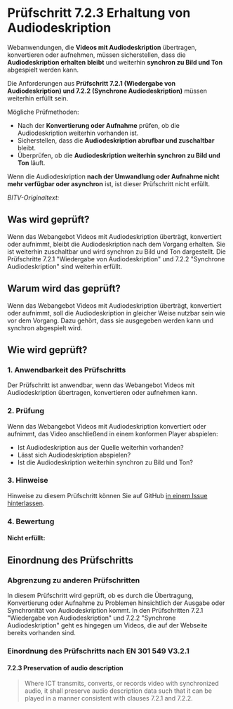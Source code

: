 # Prüfschritt 7.2.3 Erhaltung von Audiodeskription

Webanwendungen, die **Videos mit Audiodeskription** übertragen, konvertieren oder aufnehmen, müssen sicherstellen, dass die **Audiodeskription erhalten bleibt** und weiterhin **synchron zu Bild und Ton** abgespielt werden kann.

Die Anforderungen aus **Prüfschritt 7.2.1 (Wiedergabe von Audiodeskription) und 7.2.2 (Synchrone Audiodeskription)** müssen weiterhin erfüllt sein.

Mögliche Prüfmethoden:

-   Nach der **Konvertierung oder Aufnahme** prüfen, ob die Audiodeskription weiterhin vorhanden ist.
-   Sicherstellen, dass die **Audiodeskription abrufbar und zuschaltbar** bleibt.
-   Überprüfen, ob die **Audiodeskription weiterhin synchron zu Bild und Ton** läuft.

Wenn die Audiodeskription **nach der Umwandlung oder Aufnahme nicht mehr verfügbar oder asynchron** ist, ist dieser Prüfschritt nicht erfüllt.

_BITV-Originaltext:_

## Was wird geprüft?

Wenn das Webangebot Videos mit Audiodeskription überträgt, konvertiert oder aufnimmt, bleibt die Audiodeskription nach dem Vorgang erhalten. Sie ist weiterhin zuschaltbar und wird synchron zu Bild und Ton dargestellt. Die Prüfschritte 7.2.1 "Wiedergabe von Audiodeskription" und 7.2.2 "Synchrone Audiodeskription" sind weiterhin erfüllt.

## Warum wird das geprüft?

Wenn das Webangebot Videos mit Audiodeskription überträgt, konvertiert oder aufnimmt, soll die Audiodeskription in gleicher Weise nutzbar sein wie vor dem Vorgang. Dazu gehört, dass sie ausgegeben werden kann und synchron abgespielt wird.

## Wie wird geprüft?

### 1\. Anwendbarkeit des Prüfschritts

Der Prüfschritt ist anwendbar, wenn das Webangebot Videos mit Audiodeskription übertragen, konvertieren oder aufnehmen kann.

### 2\. Prüfung

Wenn das Webangebot Videos mit Audiodeskription konvertiert oder aufnimmt, das Video anschließend in einem konformen Player abspielen:

-   Ist Audiodeskription aus der Quelle weiterhin vorhanden?
-   Lässt sich Audiodeskription abspielen?
-   Ist die Audiodeskription weiterhin synchron zu Bild und Ton?

### 3\. Hinweise

Hinweise zu diesem Prüfschritt können Sie auf GitHub [in einem Issue hinterlassen](https://github.com/BIK-BITV/BIK-Web-Test/issues).

### 4\. Bewertung

#### Nicht erfüllt:

## Einordnung des Prüfschritts

### Abgrenzung zu anderen Prüfschritten

In diesem Prüfschritt wird geprüft, ob es durch die Übertragung, Konvertierung oder Aufnahme zu Problemen hinsichtlich der Ausgabe oder Synchronität von Audiodeskription kommt. In den Prüfschritten 7.2.1 "Wiedergabe von Audiodeskription" und 7.2.2 "Synchrone Audiodeskription" geht es hingegen um Videos, die auf der Webseite bereits vorhanden sind.

### Einordnung des Prüfschritts nach EN 301 549 V3.2.1

#### 7.2.3 Preservation of audio description

> Where ICT transmits, converts, or records video with synchronized audio, it shall preserve audio description data such that it can be played in a manner consistent with clauses 7.2.1 and 7.2.2.
